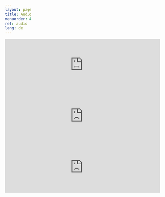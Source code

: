 ```yaml
---
layout: page
title: Audio
menuorder: 4
ref: audio
lang: de
---
```

<iframe width="100%" height="166" scrolling="no" frameborder="no" allow="autoplay" src="https://w.soundcloud.com/player/?url=https%3A//api.soundcloud.com/tracks/530018709&color=%23242424&auto_play=false&hide_related=false&show_comments=true&show_user=true&show_reposts=false&show_teaser=true?rel=0"></iframe>

<iframe width="100%" height="166" scrolling="no" frameborder="no" allow="autoplay" src="https://w.soundcloud.com/player/?url=https%3A//api.soundcloud.com/tracks/530042877&color=%23242424&auto_play=false&hide_related=false&show_comments=true&show_user=true&show_reposts=false&show_teaser=true"></iframe>

<iframe width="100%" height="166" scrolling="no" frameborder="no" allow="autoplay" src="https://w.soundcloud.com/player/?url=https%3A//api.soundcloud.com/tracks/359908040&color=%23242424&auto_play=false&hide_related=false&show_comments=true&show_user=true&show_reposts=false&show_teaser=true"></iframe>
